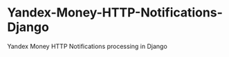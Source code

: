 Yandex-Money-HTTP-Notifications-Django
======================================

Yandex Money HTTP Notifications processing in Django
